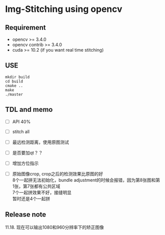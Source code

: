# Img-Stitching using opencv

## Requirement
- opencv >= 3.4.0  
- opencv contrib >= 3.4.0  
- cuda >= 10.2 (if you want real time stitching)  

## USE
```
mkdir build
cd build
cmake ..
make
./master
```

## TDL and memo
- [ ] API 40%
- [ ] stitch all  
- [ ] 最远检测距离，使用原图测试   
- [ ] 是否要加qt？？  
- [ ] 增加方位指示    
- [ ] 原始图像crop, crop之后的检测效果比原图的好   
8个一起拼无法初始化，bundle adjustment的时候会报错，因为第8张图和第1张，第7张都有公共区域  
7个一起拼效果不好，接缝明显  
暂时还是4个一起拼  


## Release note
11.18.   现在可以输出1080和960分辨率下的矫正图像   

